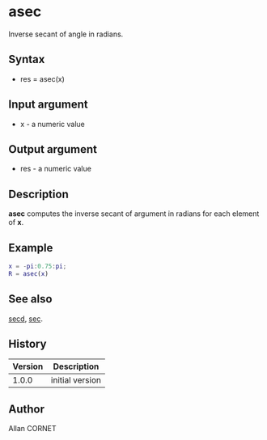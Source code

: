 # asec

Inverse secant of angle in radians.

## Syntax

- res = asec(x)

## Input argument

- x - a numeric value

## Output argument

- res - a numeric value

## Description

<b>asec</b> computes the inverse secant of argument in radians for each element of <b>x</b>.

## Example

```matlab
x = -pi:0.75:pi;
R = asec(x)
```

## See also

[secd](secd.html), [sec](sec.html).

## History

| Version | Description     |
| ------- | --------------- |
| 1.0.0   | initial version |

## Author

Allan CORNET
